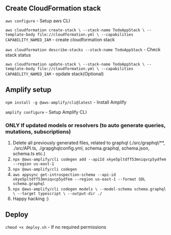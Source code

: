 ## Create CloudFormation stack

`aws configure` - Setup aws CLI

`aws cloudformation create-stack \
  --stack-name TodoAppStack \
  --template-body file://cloudformation.yml \
  --capabilities CAPABILITY_NAMED_IAM` - create cloudformation stack

`aws cloudformation describe-stacks --stack-name TodoAppStack` - Check stack status

`aws cloudformation update-stack \
  --stack-name TodoAppStack \
  --template-body file://cloudformation.yml \
  --capabilities CAPABILITY_NAMED_IAM` - opdate stack(Optional)

## Amplify setup

`npm install -g @aws-amplify/cli@latest` - Install Amplify

`amplify configure` - Setup Amplify CLI

### ONLY If updated models or resolvers (to auto generate queries, mutations, subscriptions)

1. Delete all previously generated files, related to graphql (./src/graphql/\*\*, ./src/API.ts, ./grapghqlconfig.yml, schema.graphql, schema.json, schema.ts etc.)
2. `npx @aws-amplify/cli codegen add --apiId xkye5pltdff53mniqvcp5ydfem --region us-east-1`
3. `npx @aws-amplify/cli codegen`
4. `aws appsync get-introspection-schema --api-id xkye5pltdff53mniqvcp5ydfem --region us-east-1 --format SDL schema.graphql`
5. `npx @aws-amplify/cli codegen models \
--model-schema schema.graphql \
--target typescript \
--output-dir ./`
6. Happy hacking :)

## Deploy

`chmod +x deploy.sh` - If no required permissions
